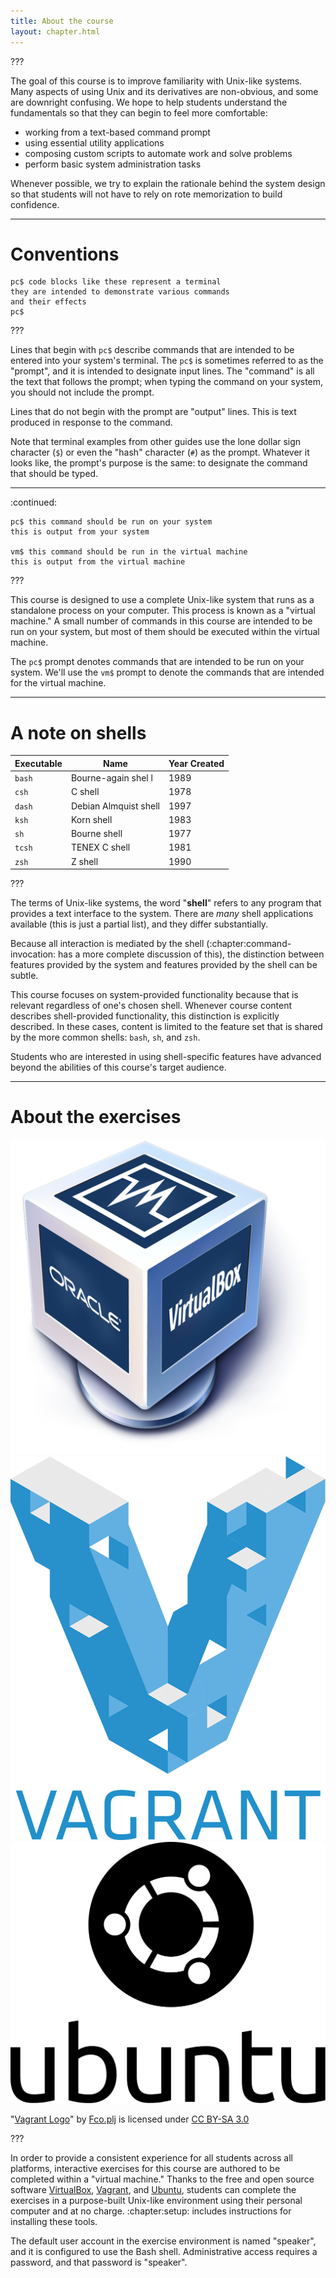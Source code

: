 ```yaml
---
title: About the course
layout: chapter.html
---
```


???

The goal of this course is to improve familiarity with Unix-like systems. Many
aspects of using Unix and its derivatives are non-obvious, and some are
downright confusing. We hope to help students understand the fundamentals so
that they can begin to feel more comfortable:

- working from a text-based command prompt
- using essential utility applications
- composing custom scripts to automate work and solve problems
- perform basic system administration tasks

Whenever possible, we try to explain the rationale behind the system design so
that students will not have to rely on rote memorization to build confidence.

---

# Conventions

```terminal
pc$ code blocks like these represent a terminal
they are intended to demonstrate various commands
and their effects
pc$ 
```

???

Lines that begin with `pc$` describe commands that are intended to be entered
into your system's terminal. The `pc$` is sometimes referred to as the
"prompt", and it is intended to designate input lines. The "command" is all
the text that follows the prompt; when typing the command on your system, you
should not include the prompt.

Lines that do not begin with the prompt are "output" lines. This is text
produced in response to the command.

Note that terminal examples from other guides use the lone dollar sign
character (`$`) or even the "hash" character (`#`) as the prompt. Whatever it
looks like, the prompt's purpose is the same: to designate the command that
should be typed.

---

:continued:

```terminal
pc$ this command should be run on your system
this is output from your system

vm$ this command should be run in the virtual machine
this is output from the virtual machine
```

???

This course is designed to use a complete Unix-like system that runs as a
standalone process on your computer. This process is known as a "virtual
machine." A small number of commands in this course are intended to be run on
your system, but most of them should be executed within the virtual machine.

The `pc$` prompt denotes commands that are intended to be run on your system.
We'll use the `vm$` prompt to denote the commands that are intended for the
virtual machine.

---

# A note on shells

Executable | Name                  | Year Created
-----------|-----------------------|-------------
`bash`     | Bourne-again shel l   | 1989
`csh`      | C shell               | 1978
`dash`     | Debian Almquist shell | 1997
`ksh`      | Korn shell            | 1983
`sh`       | Bourne shell          | 1977
`tcsh`     | TENEX C shell         | 1981
`zsh`      | Z shell               | 1990

???

The terms of Unix-like systems, the word "**shell**" refers to any program that
provides a text interface to the system. There are *many* shell applications
available (this is just a partial list), and they differ substantially.

Because all interaction is mediated by the shell (:chapter:command-invocation:
has a more complete discussion of this), the distinction between features
provided by the system and features provided by the shell can be subtle.

This course focuses on system-provided functionality because that is relevant
regardless of one's chosen shell. Whenever course content describes
shell-provided functionality, this distinction is explicitly described. In
these cases, content is limited to the feature set that is shared by the more
common shells: `bash`, `sh`, and `zsh`.

Students who are interested in using shell-specific features have advanced
beyond the abilities of this course's target audience.

---

# About the exercises

![VirtualBox logo](logo-virtualbox.png)
![Vagrant logo](logo-vagrant.png)
![Ubuntu logo](logo-ubuntu.svg)

"[Vagrant Logo](https://commons.wikimedia.org/w/index.php?curid=29324827)" by
[Fco.plj](https://commons.wikimedia.org/w/index.php?title=User:Fco.plj) is
licensed under [CC BY-SA 3.0](http://creativecommons.org/licenses/by-sa/3.0)

???

In order to provide a consistent experience for all students across all
platforms, interactive exercises for this course are authored to be completed
within a "virtual machine." Thanks to the free and open source software
[VirtualBox](https://www.virtualbox.org/),
[Vagrant](https://www.vagrantup.com/), and [Ubuntu](http://www.ubuntu.com/),
students can complete the exercises in a purpose-built Unix-like environment
using their personal computer and at no charge. :chapter:setup: includes
instructions for installing these tools.

The default user account in the exercise environment is named "speaker", and it
is configured to use the Bash shell. Administrative access requires a password,
and that password is "speaker".
